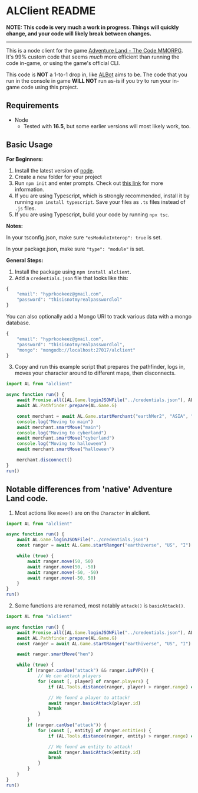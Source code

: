 # ALClient README

**NOTE: This code is very much a work in progress. Things will quickly change, and your code will likely break between changes.**

---

This is a node client for the game [Adventure Land - The Code MMORPG](https://adventure.land). It's 99% custom code that seems _much_ more efficient than running the code in-game, or using the game's official CLI.

This code is **NOT** a 1-to-1 drop in, like [ALBot](https://github.com/NexusNull/ALBot) aims to be. The code that you run in the console in game **WILL NOT** run as-is if you try to run your in-game code using this project.

## Requirements

-   Node
    -   Tested with **16.5**, but some earlier versions will most likely work, too.

## Basic Usage

**For Beginners:**

1. Install the latest version of [node](https://nodejs.org/en/download/).
2. Create a new folder for your project
3. Run `npm init` and enter prompts. Check out [this link](https://nodesource.com/blog/an-absolute-beginners-guide-to-using-npm/#usingnpminittoinitializeaproject) for more information.
4. If you are using Typescript, which is strongly recommended, install it by running `npm install typescript`. Save your files as `.ts` files instead of `.js` files.
5. If you are using Typescript, build your code by running `npx tsc`.

**Notes:**

In your tsconfig.json, make sure `"esModuleInterop": true` is set.

In your package.json, make sure `"type": "module"` is set.

**General Steps:**

1. Install the package using `npm install alclient`.
2. Add a `credentials.json` file that looks like this:

```javascript
{
    "email": "hyprkookeez@gmail.com",
    "password": "thisisnotmyrealpasswordlol"
}
```

You can also optionally add a Mongo URI to track various data with a mongo database.

```javascript
{
    "email": "hyprkookeez@gmail.com",
    "password": "thisisnotmyrealpasswordlol",
    "mongo": "mongodb://localhost:27017/alclient"
}
```

3. Copy and run this example script that prepares the pathfinder, logs in, moves your character around to different maps, then disconnects.

```typescript
import AL from "alclient"

async function run() {
    await Promise.all([AL.Game.loginJSONFile("../credentials.json"), AL.Game.getGData()])
    await AL.Pathfinder.prepare(AL.Game.G)

    const merchant = await AL.Game.startMerchant("earthMer2", "ASIA", "I")
    console.log("Moving to main")
    await merchant.smartMove("main")
    console.log("Moving to cyberland")
    await merchant.smartMove("cyberland")
    console.log("Moving to halloween")
    await merchant.smartMove("halloween")

    merchant.disconnect()
}
run()
```

## Notable differences from 'native' Adventure Land code.

1. Most actions like `move()` are on the `Character` in alclient.

```typescript
import AL from "alclient"

async function run() {
    await AL.Game.loginJSONFile("../credentials.json")
    const ranger = await AL.Game.startRanger("earthiverse", "US", "I")

    while (true) {
        await ranger.move(50, 50)
        await ranger.move(50, -50)
        await ranger.move(-50, -50)
        await ranger.move(-50, 50)
    }
}
run()
```

2. Some functions are renamed, most notably `attack()` is `basicAttack()`.

```typescript
import AL from "alclient"

async function run() {
    await Promise.all([AL.Game.loginJSONFile("../credentials.json"), AL.Game.getGData()])
    await AL.Pathfinder.prepare(AL.Game.G)
    const ranger = await AL.Game.startRanger("earthiverse", "US", "I")

    await ranger.smartMove("hen")

    while (true) {
        if (ranger.canUse("attack") && ranger.isPVP()) {
            // We can attack players
            for (const [, player] of ranger.players) {
                if (AL.Tools.distance(ranger, player) > ranger.range) continue // Too far to attack

                // We found a player to attack!
                await ranger.basicAttack(player.id)
                break
            }
        }
        if (ranger.canUse("attack")) {
            for (const [, entity] of ranger.entities) {
                if (AL.Tools.distance(ranger, entity) > ranger.range) continue // Too far to attack

                // We found an entity to attack!
                await ranger.basicAttack(entity.id)
                break
            }
        }
    }
}
run()
```
